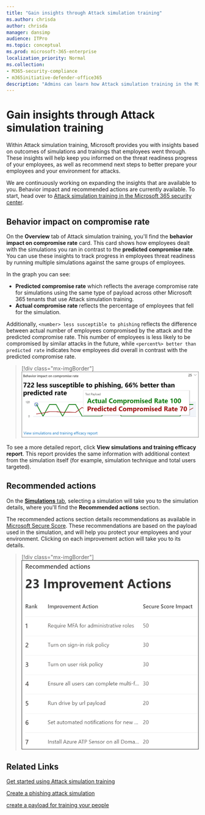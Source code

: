 ```yaml
---
title: "Gain insights through Attack simulation training"
ms.author: chrisda
author: chrisda
manager: dansimp
audience: ITPro
ms.topic: conceptual
ms.prod: microsoft-365-enterprise
localization_priority: Normal
ms.collection: 
- M365-security-compliance
- m365initiative-defender-office365
description: "Admins can learn how Attack simulation training in the Microsoft 365 security center affects employees and can gain insights from simulation and training outcomes."
---
```


# Gain insights through Attack simulation training

Within Attack simulation training, Microsoft provides you with insights based on outcomes of simulations and trainings that employees went through. These insights will help keep you informed on the threat readiness progress of your employees, as well as recommend next steps to better prepare your employees and your environment for attacks.

We are continuously working on expanding the insights that are available to you. Behavior impact and recommended actions are currently available. To start, head over to [Attack simulation training in the Microsoft 365 security center](https://security.microsoft.com/attacksimulator?viewid=overview).

## Behavior impact on compromise rate

On the **Overview** tab of Attack simulation training, you'll find the **behavior impact on compromise rate** card. This card shows how employees dealt with the simulations you ran in contrast to the **predicted compromise rate**. You can use these insights to track progress in employees threat readiness by running multiple simulations against the same groups of employees.

In the graph you can see:

- **Predicted compromise rate** which reflects the average compromise rate for simulations using the same type of payload across other Microsoft 365 tenants that use Attack simulation training.
- **Actual compromise rate** reflects the percentage of employees that fell for the simulation.

Additionally, `<number> less susceptible to phishing` reflects the difference between actual number of employees compromised by the attack and the predicted compromise rate. This number of employees is less likely to be compromised by similar attacks in the future, while `<percent%> better than predicted rate` indicates how employees did overall in contrast with the predicted compromise rate.

> [!div class="mx-imgBorder"]
> ![Behavior impact card on Attack simulation training overview](../../media/attack-sim-preview-behavior-impact-card.png)

To see a more detailed report, click **View simulations and training efficacy report**. This report provides the same information with additional context from the simulation itself (for example, simulation technique and total users targeted).

## Recommended actions

On the [**Simulations** tab](https://security.microsoft.com/attacksimulator?viewid=simulations), selecting a simulation will take you to the simulation details, where you'll find the **Recommended actions** section.

The recommended actions section details recommendations as available in [Microsoft Secure Score](https://docs.microsoft.com/microsoft-365/security/mtp/microsoft-secure-score). These recommendations are based on the payload used in the simulation, and will help you protect your employees and your environment. Clicking on each improvement action will take you to its details.

> [!div class="mx-imgBorder"]
> ![Recommendation actions section on Attack simulation training](../../media/attack-sim-preview-recommended-actions.png)

## Related Links

[Get started using Attack simulation training](attack-simulation-training-get-started.md)

[Create a phishing attack simulation](attack-simulation-training.md)

[create a payload for training your people](attack-simulation-training-payloads.md)
